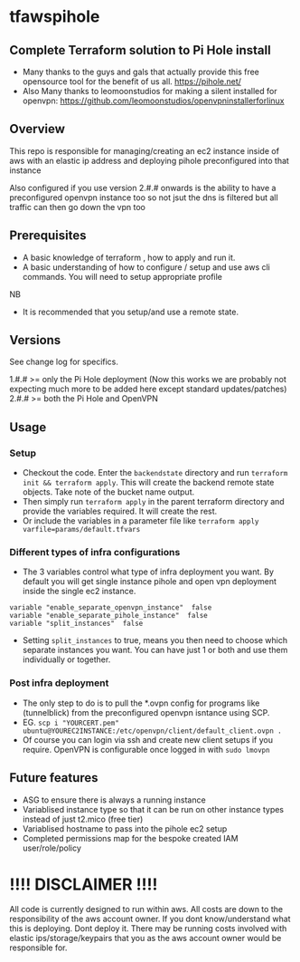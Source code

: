  # tfawspihole
 ## Complete Terraform solution to Pi Hole install

 * Many thanks to the guys and gals that actually provide this free opensource tool for the benefit of us all.
 https://pihole.net/
 * Also Many thanks to leomoonstudios for making a silent installed for openvpn:  https://github.com/leomoonstudios/openvpninstallerforlinux

 ## Overview

 This repo is responsible for managing/creating an ec2 instance inside of aws with an elastic ip address and deploying pihole preconfigured into that instance

 Also configured if you use version 2.#.# onwards is the ability to have a preconfigured openvpn instance too so not jsut the dns is filtered but all traffic can then go down the vpn too

 ## Prerequisites
 * A basic knowledge of terraform , how to apply and run it.
 * A basic understanding of how to configure / setup and use aws cli commands.  You will need to setup appropriate profile

 NB
 * It is recommended that you setup/and use a remote state.

 ## Versions

 See change log for specifics.

  1.#.# >= only the Pi Hole deployment (Now this works we are probably not expecting much more to be added here except standard updates/patches)
  2.#.# >= both the Pi Hole and OpenVPN

 ## Usage

 ### Setup
 * Checkout the code. Enter the `backendstate` directory and run `terraform init && terraform apply`. This will create the backend remote state objects. Take note of the bucket name output.
 * Then simply run `terraform apply` in the parent terraform directory and provide the variables required. It will create the rest.
 * Or include the variables in a parameter file like `terraform apply varfile=params/default.tfvars`

 ### Different types of infra configurations
 * The 3 variables control what type of infra deployment you want. By default you will get single instance pihole and open vpn deployment inside the single ec2 instance.
 ```
 variable "enable_separate_openvpn_instance"  false
 variable "enable_separate_pihole_instance"  false
 variable "split_instances"  false
 ```
 * Setting `split_instances` to true, means you then need to choose which separate instances you want. You can have just 1 or both and use them individually or together.


 ### Post infra deployment
 * The only step to do is to pull the *.ovpn config for programs like (tunnelblick) from the preconfigured openvpn isntance using SCP.
 * EG. `scp i "YOURCERT.pem" ubuntu@YOUREC2INSTANCE:/etc/openvpn/client/default_client.ovpn .`
 * Of course you can login via ssh and create new client setups if you require. OpenVPN is configurable once logged in with `sudo lmovpn`


 ## Future features

 * ASG to ensure there is always a running instance
 * Variablised instance type so that it can be run on other instance types instead of just t2.mico (free tier)
 * Variablised hostname to pass into the pihole ec2 setup
 * Completed permissions map for the bespoke created IAM user/role/policy

 # !!!! DISCLAIMER !!!!

 All code is currently designed to run within aws. All costs are down to the responsibility of the aws account owner. If you dont know/understand what this is deploying. Dont deploy it. There may be running costs involved with elastic ips/storage/keypairs that you as the aws account owner would be responsible for.
